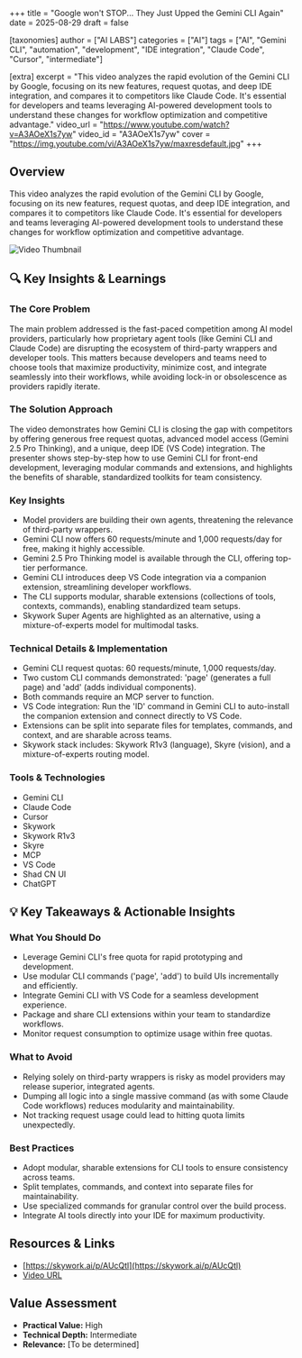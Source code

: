+++
title = "Google won't STOP... They Just Upped the Gemini CLI Again"
date = 2025-08-29
draft = false

[taxonomies]
author = ["AI LABS"]
categories = ["AI"]
tags = ["AI", "Gemini CLI", "automation", "development", "IDE integration", "Claude Code", "Cursor", "intermediate"]

[extra]
excerpt = "This video analyzes the rapid evolution of the Gemini CLI by Google, focusing on its new features, request quotas, and deep IDE integration, and compares it to competitors like Claude Code. It's essential for developers and teams leveraging AI-powered development tools to understand these changes for workflow optimization and competitive advantage."
video_url = "https://www.youtube.com/watch?v=A3AOeX1s7yw"
video_id = "A3AOeX1s7yw"
cover = "https://img.youtube.com/vi/A3AOeX1s7yw/maxresdefault.jpg"
+++

## Overview

This video analyzes the rapid evolution of the Gemini CLI by Google, focusing on its new features, request quotas, and deep IDE integration, and compares it to competitors like Claude Code. It's essential for developers and teams leveraging AI-powered development tools to understand these changes for workflow optimization and competitive advantage.

![Video Thumbnail](https://img.youtube.com/vi/A3AOeX1s7yw/maxresdefault.jpg)

## 🔍 Key Insights & Learnings

### The Core Problem
The main problem addressed is the fast-paced competition among AI model providers, particularly how proprietary agent tools (like Gemini CLI and Claude Code) are disrupting the ecosystem of third-party wrappers and developer tools. This matters because developers and teams need to choose tools that maximize productivity, minimize cost, and integrate seamlessly into their workflows, while avoiding lock-in or obsolescence as providers rapidly iterate.

### The Solution Approach
The video demonstrates how Gemini CLI is closing the gap with competitors by offering generous free request quotas, advanced model access (Gemini 2.5 Pro Thinking), and a unique, deep IDE (VS Code) integration. The presenter shows step-by-step how to use Gemini CLI for front-end development, leveraging modular commands and extensions, and highlights the benefits of sharable, standardized toolkits for team consistency.

### Key Insights
- Model providers are building their own agents, threatening the relevance of third-party wrappers.
- Gemini CLI now offers 60 requests/minute and 1,000 requests/day for free, making it highly accessible.
- Gemini 2.5 Pro Thinking model is available through the CLI, offering top-tier performance.
- Gemini CLI introduces deep VS Code integration via a companion extension, streamlining developer workflows.
- The CLI supports modular, sharable extensions (collections of tools, contexts, commands), enabling standardized team setups.
- Skywork Super Agents are highlighted as an alternative, using a mixture-of-experts model for multimodal tasks.

### Technical Details & Implementation
- Gemini CLI request quotas: 60 requests/minute, 1,000 requests/day.
- Two custom CLI commands demonstrated: 'page' (generates a full page) and 'add' (adds individual components).
- Both commands require an MCP server to function.
- VS Code integration: Run the 'ID' command in Gemini CLI to auto-install the companion extension and connect directly to VS Code.
- Extensions can be split into separate files for templates, commands, and context, and are sharable across teams.
- Skywork stack includes: Skywork R1v3 (language), Skyre (vision), and a mixture-of-experts routing model.

### Tools & Technologies
- Gemini CLI
- Claude Code
- Cursor
- Skywork
- Skywork R1v3
- Skyre
- MCP
- VS Code
- Shad CN UI
- ChatGPT

## 💡 Key Takeaways & Actionable Insights

### What You Should Do
- Leverage Gemini CLI's free quota for rapid prototyping and development.
- Use modular CLI commands ('page', 'add') to build UIs incrementally and efficiently.
- Integrate Gemini CLI with VS Code for a seamless development experience.
- Package and share CLI extensions within your team to standardize workflows.
- Monitor request consumption to optimize usage within free quotas.

### What to Avoid
- Relying solely on third-party wrappers is risky as model providers may release superior, integrated agents.
- Dumping all logic into a single massive command (as with some Claude Code workflows) reduces modularity and maintainability.
- Not tracking request usage could lead to hitting quota limits unexpectedly.

### Best Practices
- Adopt modular, sharable extensions for CLI tools to ensure consistency across teams.
- Split templates, commands, and context into separate files for maintainability.
- Use specialized commands for granular control over the build process.
- Integrate AI tools directly into your IDE for maximum productivity.

## Resources & Links

- [https://skywork.ai/p/AUcQtl](https://skywork.ai/p/AUcQtl)
- [Video URL](https://www.youtube.com/watch?v=A3AOeX1s7yw)

## Value Assessment
- **Practical Value:** High
- **Technical Depth:** Intermediate
- **Relevance:** [To be determined]

